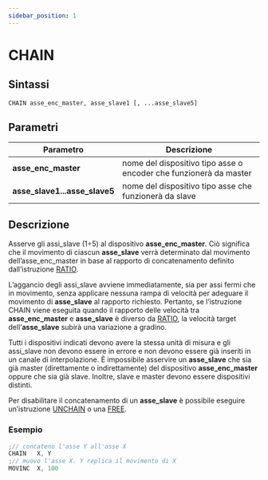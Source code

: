 ```yaml
---
sidebar_position: 1
---
```


# CHAIN

## Sintassi

  ```
  CHAIN asse_enc_master, asse_slave1 [, ...asse_slave5]
  ```

## Parametri
|Parametro                         | Descrizione                                                               |                
|----------------------------------|---------------------------------------------------------------------------|
| **asse_enc_master**              | nome del dispositivo tipo asse o encoder che funzionerà da master         |      
| **asse_slave1...asse_slave5**    | nome del dispositivo tipo asse che funzionerà da slave                    |         

## Descrizione
Asserve gli assi_slave (1÷5) al dispositivo **asse_enc_master**. Ciò significa che il movimento di ciascun **asse_slave** verrà determinato dal movimento dell’asse_enc_master in base al rapporto di concatenamento definito dall’istruzione [RATIO](RATIO.md). 

L’aggancio degli assi_slave avviene immediatamente, sia per assi fermi che in movimento, senza applicare nessuna rampa di velocità per adeguare il movimento di **asse_slave** al rapporto richiesto. Pertanto, se l’istruzione CHAIN viene eseguita quando il rapporto delle velocità tra **asse_enc_master** e **asse_slave** è diverso da [RATIO](RATIO.md), la velocità target dell’**asse_slave** subirà una variazione a gradino. 

Tutti i dispositivi indicati devono avere la stessa unità di misura e gli assi_slave non devono essere in errore e non devono essere già inseriti in un canale di interpolazione.
È impossibile asservire un **asse_slave** che sia già master (direttamente o indirettamente) del dispositivo **asse_enc_master** oppure che sia già slave. Inoltre, slave e master devono essere dispositivi distinti.

Per disabilitare il concatenamento di un **asse_slave** è possibile eseguire un’istruzione [UNCHAIN](UNCHAIN.md) o una [FREE](FREE.md).

### Esempio
  ```c {2} showLineNumbers
;// concateno l'asse Y all'asse X
CHAIN	X, Y	
;// muovo l'asse X. Y replica il movimento di X
MOVINC	X, 100
 ```
